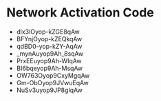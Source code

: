 # Network Activation Code
* dlx3IOyop-kZGE8qAw
* BFYnjOyop-kZEQkqAw
* qdBD0-yop-kZY-AqAw
* _mynAuyop9Ah_8sqAw
* PrxEEuyop9Ah-WIqAw
* BI6bqeyop9Ah-MsqAw
* OW763Oyop9CxyMgqAw
* Gm-ObOyop9JVwuEqAw
* NuSv3uyop9JP8gIqAw